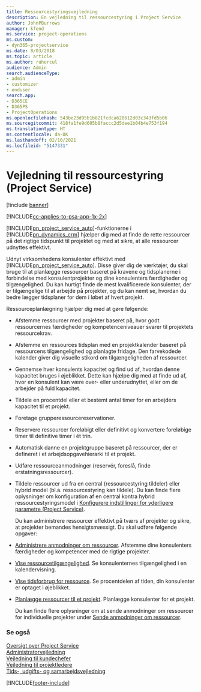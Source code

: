 ```yaml
---
title: Ressourcestyringsvejledning
description: En vejledning til ressourcestyring i Project Service
author: JohnPBurrows
manager: kfend
ms.service: project-operations
ms.custom:
- dyn365-projectservice
ms.date: 8/03/2018
ms.topic: article
ms.author: ruhercul
audience: Admin
search.audienceType:
- admin
- customizer
- enduser
search.app:
- D365CE
- D365PS
- ProjectOperations
ms.openlocfilehash: 543be23d95b1b821fcdca628612d03c343fd5b06
ms.sourcegitcommit: 418fa1fe9d605b8faccc2d5dee1b04b4e753f194
ms.translationtype: HT
ms.contentlocale: da-DK
ms.lasthandoff: 02/10/2021
ms.locfileid: "5147331"
---
```

# <a name="resource-manager-guide-project-service"></a>Vejledning til ressourcestyring (Project Service)

[!include [banner](../includes/psa-now-project-operations.md)]

[!INCLUDE[cc-applies-to-psa-app-1x-2x](../includes/cc-applies-to-psa-app-1x-2x.md)]

[!INCLUDE[pn_project_service_auto](../includes/pn-project-service-auto.md)]-funktionerne i [!INCLUDE[pn_dynamics_crm](../includes/pn-dynamics-crm.md)] hjælper dig med at finde de rette ressourcer på det rigtige tidspunkt til projektet og med at sikre, at alle ressourcer udnyttes effektivt.  
  
 Udnyt virksomhedens konsulenter effektivt med [!INCLUDE[pn_project_service_auto](../includes/pn-project-service-auto.md)]. Disse giver dig de værktøjer, du skal bruge til at planlægge ressourcer baseret på kravene og tidsplanerne i forbindelse med konsulentprojekter og dine konsulenters færdigheder og tilgængelighed. Du kan hurtigt finde de mest kvalificerede konsulenter, der er tilgængelige til at arbejde på projekter, og du kan nemt se, hvordan du bedre lægger tidsplaner for dem i løbet af hvert projekt.  
  
 Ressourceplanlægning hjælper dig med at gøre følgende:  
  
- Afstemme ressourcer med projekter baseret på, hvor godt ressourcernes færdigheder og kompetenceniveauer svarer til projektets ressourcekrav.  
  
- Afstemme en ressources tidsplan med en projektkalender baseret på ressourcens tilgængelighed og planlagte fridage. Den farvekodede kalender giver dig visuelle stikord om tilgængeligheden af ressourcer.  
  
- Gennemse hver konsulents kapacitet og find ud af, hvordan denne kapacitet bruges i øjeblikket. Dette kan hjælpe dig med at finde ud af, hvor en konsulent kan være over- eller underudnyttet, eller om de arbejder på fuld kapacitet.  
  
- Tildele en procentdel eller et bestemt antal timer for en arbejders kapacitet til et projekt.  
  
- Foretage grupperessourcereservationer.  
  
- Reservere ressourcer foreløbigt eller definitivt og konvertere foreløbige timer til definitive timer i ét trin.  
  
- Automatisk danne en projektgruppe baseret på ressourcer, der er defineret i et arbejdsopgavehierarki til et projekt.  
  
- Udføre ressourceanmodninger (reservér, foreslå, finde erstatningsressourcer).  
  
- Tildele ressourcer ud fra en central (ressourcestyring tildeler) eller hybrid model (bl.a. ressourcestyring kan tildele). Du kan finde flere oplysninger om konfiguration af en central kontra hybrid ressourcestyringsmodel i [Konfigurere indstillinger for yderligere parametre (Project Service)](../psa/configure-additional-parameters-settings.md).  
  
  Du kan administrere ressourcer effektivt på tværs af projekter og sikre, at projekter bemandes hensigtsmæssigt. Du skal udføre følgende opgaver:  
  
- [Administrere anmodninger om ressourcer](../psa/manage-resource-requests.md). Afstemme dine konsulenters færdigheder og kompetencer med de rigtige projekter.  
  
- [Vise ressourcetilgængelighed](../psa/view-resource-availability.md). Se konsulenternes tilgængelighed i en kalendervisning.  
  
- [Vise tidsforbrug for ressource](../psa/view-resource-utilization.md). Se procentdelen af tiden, din konsulenter er optaget i øjeblikket.  
  
- [Planlægge ressourcer til et projekt](../psa/schedule-resources-project.md). Planlægge konsulenter for et projekt.  
  
  Du kan finde flere oplysninger om at sende anmodninger om ressourcer for individuelle projekter under [Sende anmodninger om ressourcer](../psa/submit-resource-requests.md).  
  
### <a name="see-also"></a>Se også  
 [Oversigt over Project Service](../psa/overview.md)   
 [Administratorvejledning](../psa/admin-guide.md)   
 [Vejledning til kundechefer](../psa/account-manager-guide.md)   
 [Vejledning til projektledere](../psa/project-manager-guide.md)   
 [Tids-, udgifts- og samarbejdsvejledning](../psa/time-expense-collaboration-guide.md)


[!INCLUDE[footer-include](../includes/footer-banner.md)]